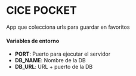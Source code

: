 # CICE POCKET

App que colecciona urls para guardar en favoritos

#### Variables de entorno

- **PORT**: Puerto para ejecutar el servidor
- **DB_NAME**: Nombre de la DB
- **DB_URL**: URL + puerto de la DB
